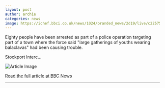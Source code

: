 ```yaml
---
layout: post
author: archie
categories: news
image: https://ichef.bbci.co.uk/news/1024/branded_news/2d19/live/c2257500-8337-11f0-8ded-85867f31a902.jpg
---
```

Eighty people have been arrested as part of a police operation targeting part of a town where the force said "large gatherings of youths wearing balaclavas" had been causing trouble.

Stockport Interc...

![Article Image](https://ichef.bbci.co.uk/news/1024/branded_news/2d19/live/c2257500-8337-11f0-8ded-85867f31a902.jpg)

[Read the full article at BBC News](https://www.bbc.com/news/articles/c4g052xedleo?at_medium=RSS&at_campaign=rss)

---
